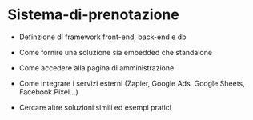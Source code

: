 # Sistema-di-prenotazione

- Definzione di framework front-end, back-end e db

- Come fornire una soluzione sia embedded che standalone

- Come accedere alla pagina di amministrazione

- Come integrare i servizi esterni (Zapier, Google Ads, Google Sheets, Facebook Pixel...)

- Cercare altre soluzioni simili ed esempi pratici